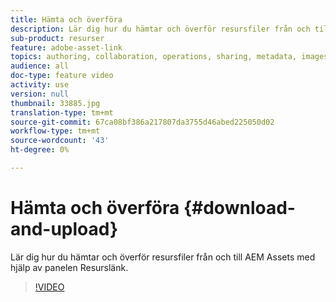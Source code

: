 ```yaml
---
title: Hämta och överföra
description: Lär dig hur du hämtar och överför resursfiler från och till AEM Assets med hjälp av panelen Resurslänk.
sub-product: resurser
feature: adobe-asset-link
topics: authoring, collaboration, operations, sharing, metadata, images, operations
audience: all
doc-type: feature video
activity: use
version: null
thumbnail: 33885.jpg
translation-type: tm+mt
source-git-commit: 67ca08bf386a217807da3755d46abed225050d02
workflow-type: tm+mt
source-wordcount: '43'
ht-degree: 0%

---
```



# Hämta och överföra {#download-and-upload}

Lär dig hur du hämtar och överför resursfiler från och till AEM Assets med hjälp av panelen Resurslänk.

>[!VIDEO](https://video.tv.adobe.com/v/33885/?quality=12)
